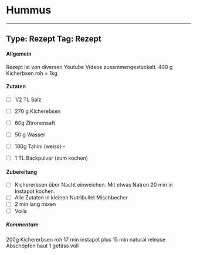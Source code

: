 # Hummus

---
Type: Rezept
Tag: Rezept
---

#### Allgemein
Rezept ist von diversen Youtube Videos zusammengestückelt. 
400 g Kicherbsen roh = 1kg


#### Zutaten
- [ ]  1/2 TL Salz
- [ ] 270 g Kicherebsen
- [ ] 60g Zitronensaft
- [ ] 50 g Wasser
- [ ] 100g Tahini (weiss) -
- [ ] 1 TL Backpulver (zum kochen)


#### Zubereitung
- [ ] Kichererbsen über Nacht einweichen. Mit etwas Natron 20 min in Instapot kochen.
- [ ] Alle Zutaten in kleinen Nutribullet Mischbecher
- [ ] 2 min lang mixen
- [ ] Voilà

##### Kommentare
200g Kichererbsen roh
17 min instapot plus 15 min natural release
Abschöpfen haut
1 gefäss voll

 
